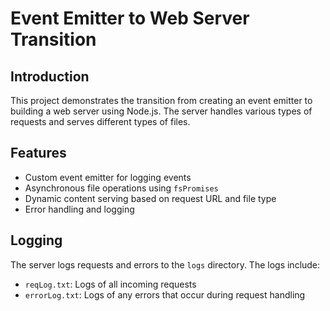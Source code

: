 # Event Emitter to Web Server Transition

## Introduction

This project demonstrates the transition from creating an event emitter to building a web server using Node.js. The server handles various types of requests and serves different types of files.

## Features

- Custom event emitter for logging events
- Asynchronous file operations using `fsPromises`
- Dynamic content serving based on request URL and file type
- Error handling and logging

## Logging

The server logs requests and errors to the `logs` directory. The logs include:

- `reqLog.txt`: Logs of all incoming requests
- `errorLog.txt`: Logs of any errors that occur during request handling
